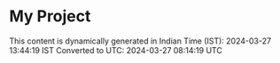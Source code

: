 # My Project

This content is dynamically generated in Indian Time (IST): 2024-03-27 13:44:19 IST
Converted to UTC: 2024-03-27 08:14:19 UTC
